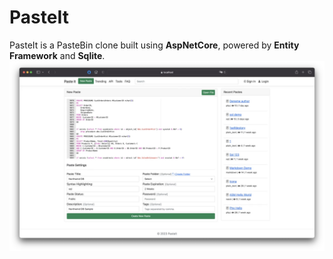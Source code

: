 # PasteIt
PasteIt is a PasteBin clone built using **AspNetCore**, powered by **Entity Framework** and **Sqlite**.
![application demo images](https://github.com/nordmurat/PasteIt/raw/main/readme-gif.webp)

